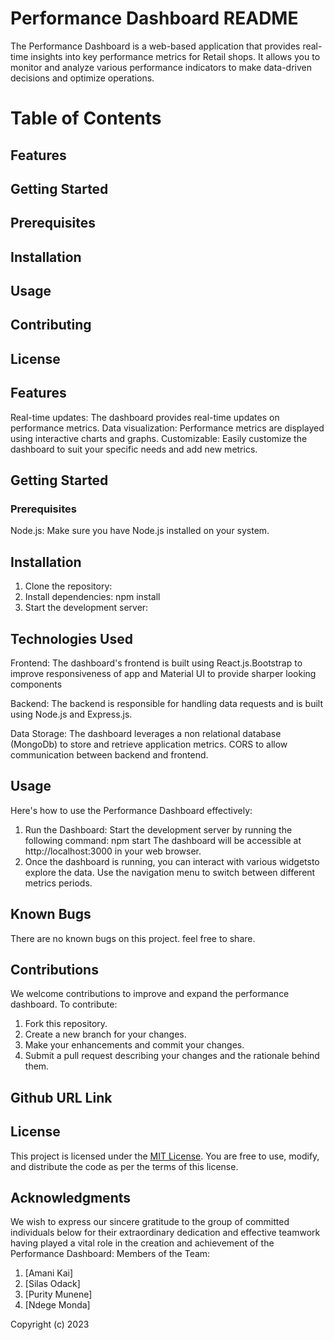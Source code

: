 # Performance Dashboard README
The Performance Dashboard is a web-based application that provides real-time insights into key performance metrics for Retail shops. It allows you to monitor and analyze various performance indicators to make data-driven decisions and optimize operations.

# Table of Contents
## Features
## Getting Started
## Prerequisites
## Installation
## Usage
## Contributing
## License


## Features
Real-time updates: The dashboard provides real-time updates on performance metrics.
Data visualization: Performance metrics are displayed using interactive charts and graphs.
Customizable: Easily customize the dashboard to suit your specific needs and add new metrics.
## Getting Started
### Prerequisites
Node.js: Make sure you have Node.js installed on your system.

## Installation

1. Clone the repository: 
2. Install dependencies: npm install
3. Start the development server:

## Technologies Used
Frontend: The dashboard's frontend is built using React.js.Bootstrap to improve responsiveness of app and Material UI to provide sharper looking components 

Backend: The backend is responsible for handling data requests and is built using Node.js and Express.js.

Data Storage: The dashboard leverages a non relational database (MongoDb) to store and retrieve application metrics.
CORS to allow communication between backend and frontend.


## Usage
Here's how to use the Performance Dashboard effectively:

1. Run the Dashboard: Start the development server by running the following command: npm start
The dashboard will be accessible at http://localhost:3000 in your web browser.
2. Once the dashboard is running, you can interact with various widgetsto explore the data. Use the navigation menu to switch between different metrics periods.

## Known Bugs

There are no known bugs on this project. feel free to share.

## Contributions
We welcome contributions to improve and expand the performance dashboard. To contribute:
1. Fork this repository.
2. Create a new branch for your changes.
3. Make your enhancements and commit your changes.
4. Submit a pull request describing your changes and the rationale behind them.

## Github URL Link


## License

This project is licensed under the [MIT License](https://opensource.org/licenses/MIT). You are free to use, modify, and distribute the code as per the terms of this license.

## Acknowledgments

We wish to express our sincere gratitude to the group of committed individuals below for their   extraordinary dedication and effective teamwork having played a vital role in the creation and achievement of the Performance Dashboard:
Members of the Team:

1. [Amani Kai]
2. [Silas Odack]
3. [Purity Munene]
4. [Ndege Monda]


Copyright (c) 2023